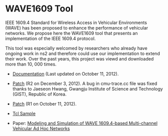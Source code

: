 # WAVE1609 Tool  
IEEE 1609.4 Standard for Wireless Access in Vehicular Environments (WAVE) has been proposed to enhance the performance of vehicular networks. We propose here the WAVE1609 tool that presents an implementation of the IEEE 1609.4 protocol.  

This tool was especially welcomed by researchers who already have ongoing work in ns2 and therefore could use our implementation to extend their work. Over the past years, this project was viewd and downloaded more than 10, 000 times.  

* [Documentation](https://github.com/aghand0ur/wave1609-tool/blob/main/Documentation.pdf) (Last updated on October 11, 2012).  

* [Patch](https://github.com/aghand0ur/wave1609-tool/blob/main/WAVE1609_R2.patch) (R2 on December 3, 2012). A bug in cmu-trace.cc file was fixed thanks to Jaeseon Hwang, Gwangju Institute of Science and Technology (GIST), Republic of Korea.  

* [Patch](https://github.com/aghand0ur/wave1609-tool/blob/main/WAVE1609_R1.patch) (R1 on October 11, 2012).  

* [Tcl Sample](https://github.com/aghand0ur/wave1609-tool/blob/main/Tcl_sample.rar)  

* Paper: [Modeling and Simulation of WAVE 1609.4-based Multi-channel Vehicular Ad Hoc Networks](https://dl.acm.org/doi/10.5555/2263019.2263037)  
